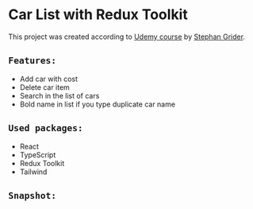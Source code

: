 # Car List with Redux Toolkit

This project was created according to [Udemy course](https://www.udemy.com/course/react-redux/) by [Stephan Grider](https://github.com/StephenGrider).

## `Features:`

- Add car with cost
- Delete car item
- Search in the list of cars
- ‌Bold name in list if you type duplicate car name

## `Used packages:`

- React
- TypeScript
- Redux Toolkit
- Tailwind

## `Snapshot:`
